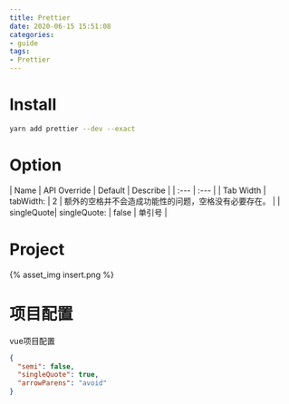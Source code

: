 ```yaml
---
title: Prettier
date: 2020-06-15 15:51:08
categories:
- guide
tags:
- Prettier
---
```


# Install
``` zsh
yarn add prettier --dev --exact
```

# Option
| Name | API Override  | Default | Describe |
| :--- | :--- | 
| Tab Width | tabWidth: <int> | 2 | 额外的空格并不会造成功能性的问题，空格没有必要存在。 |
| singleQuote| singleQuote: <boolean> | false | 单引号 |


# Project

{% asset_img insert.png %}


# 项目配置
vue项目配置
``` json
{
  "semi": false,
  "singleQuote": true,
  "arrowParens": "avoid"
}
```



